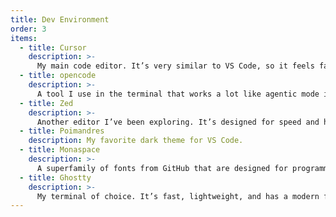 ```yaml
---
title: Dev Environment
order: 3
items:
  - title: Cursor
    description: >-
      My main code editor. It’s very similar to VS Code, so it feels familiar, but it adds AI features that make a big difference in my workflow. The tab completion is the best I’ve used, and I like that the agentic mode lets me choose between different models depending on the task. I often use Claude Sonnet 4, GPT‑5, and GPT‑5 Mini.
  - title: opencode
    description: >-
      A tool I use in the terminal that works a lot like agentic mode in Cursor, but for command‑line tasks. It’s open source, has a nice terminal UI, and lets me choose from many different models depending on what I need.
  - title: Zed
    description: >-
      Another editor I’ve been exploring. It’s designed for speed and has a clean UI. The tab completion isn’t as strong as Cursor, but the overall editing experience feels better than both Cursor and VS Code. I don’t mind giving up Cursor’s agentic mode here since I can cover that with opencode in the terminal.
  - title: Poimandres
    description: My favorite dark theme for VS Code.
  - title: Monaspace
    description: >-
      A superfamily of fonts from GitHub that are designed for programming. My favorite font is Neon.
  - title: Ghostty
    description: >-
      My terminal of choice. It’s fast, lightweight, and has a modern feel without getting in the way. I like that it’s GPU‑accelerated and has thoughtful defaults that make it easy to use right away. It’s also open source.
---
```

